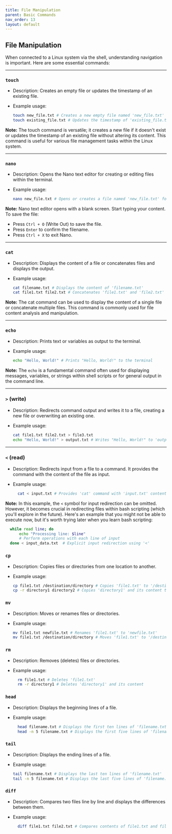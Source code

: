 ```yaml
---
title: File Manipulation
parent: Basic Commands
nav_order: 13
layout: default
---
```


## File Manipulation

When connected to a Linux system via the shell, understanding navigation is important. Here are some essential commands:

---

### `touch`

- Description: Creates an empty file or updates the timestamp of an existing file.

- Example usage:

  ```bash
  touch new_file.txt # Creates a new empty file named 'new_file.txt'
  touch existing_file.txt # Updates the timestamp of 'existing_file.txt'
  ```

**Note:** The touch command is versatile; it creates a new file if it doesn't exist or updates the timestamp of an existing file without altering its content. This command is useful for various file management tasks within the Linux system.

---

### `nano`

- Description: Opens the Nano text editor for creating or editing files within the terminal.

- Example usage:

  ```bash
  nano new_file.txt # Opens or creates a file named 'new_file.txt' for editing
  ```

**Note:** Nano text editor opens with a blank screen. Start typing your content. To save the file:

- Press `Ctrl + O` (Write Out) to save the file.
- Press `Enter` to confirm the filename.
- Press `Ctrl + X` to exit Nano.

---

### `cat`

- Description: Displays the content of a file or concatenates files and displays the output.

- Example usage:

  ```bash
  cat filename.txt # Displays the content of 'filename.txt'
  cat file1.txt file2.txt # Concatenates 'file1.txt' and 'file2.txt' and displays the output
  ```

**Note:** The cat command can be used to display the content of a single file or concatenate multiple files. This command is commonly used for file content analysis and manipulation.

---

### `echo`

- Description: Prints text or variables as output to the terminal.

- Example usage:

  ```bash
  echo "Hello, World!" # Prints "Hello, World!" to the terminal
  ```

**Note:** The `echo` is a fundamental command often used for displaying messages, variables, or strings within shell scripts or for general output in the command line.

---

### `>` (write)

- Description: Redirects command output and writes it to a file, creating a new file or overwriting an existing one.

- Example usage:

  ```bash
  cat file1.txt file2.txt > file3.txt
  echo "Hello, World!" > output.txt # Writes "Hello, World!" to 'output.txt'
  ```

---

### `<` (read)

- Description: Redirects input from a file to a command. It provides the command with the content of the file as input.

- Example usage:

  ```bash
    cat < input.txt # Provides 'cat' command with 'input.txt' content as input
  ```

**Note:** In this example, the `<` symbol for input redirection can be omitted. However, it becomes crucial in redirecting files within bash scripting (which you'll explore in the future). Here's an example that you might not be able to execute now, but it's worth trying later when you learn bash scripting:

```bash
  while read line; do
      echo "Processing line: $line"
      # Perform operations with each line of input
  done < input_data.txt  # Explicit input redirection using '<'
```

### `cp`

- Description: Copies files or directories from one location to another.

- Example usage:

  ```bash
  cp file1.txt /destination/directory # Copies 'file1.txt' to '/destination/directory'
  cp -r directory1 directory2 # Copies 'directory1' and its content to 'directory2'
  ```

### `mv`

- Description: Moves or renames files or directories.

- Example usage:

  ```bash
  mv file1.txt newfile.txt # Renames 'file1.txt' to 'newfile.txt'
  mv file1.txt /destination/directory # Moves 'file1.txt' to '/destination/directory'
  ```

### `rm`

- Description: Removes (deletes) files or directories.

- Example usage:

  ```bash
    rm file1.txt # Deletes 'file1.txt'
    rm -r directory1 # Deletes 'directory1' and its content
  ```

### `head`

- Description: Displays the beginning lines of a file.

- Example usage:

  ```bash
    head filename.txt # Displays the first ten lines of 'filename.txt'
    head -n 5 filename.txt # Displays the first five lines of 'filename.txt'
  ```

### `tail`

- Description: Displays the ending lines of a file.

- Example usage:

  ```bash
  tail filename.txt # Displays the last ten lines of 'filename.txt'
  tail -n 5 filename.txt # Displays the last five lines of 'filename.txt'
  ```

### `diff`

- Description: Compares two files line by line and displays the differences between them.

- Example usage:

  ```bash
    diff file1.txt file2.txt # Compares contents of file1.txt and file2.txt and displays differences
  ```

  <!-- ### ``


- Description:

- Example usage:

  ````bash

  ``` -->
  ````

<!-- to-do
- add tree command
- -->
